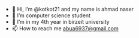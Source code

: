 - 👋 Hi, I’m @kotkot21 and my name is ahmad naser
- 👀 I’m computer science student
- 🌱 I’m in my 4th year in birzeit university
- 📫 How to reach me abua6937@gmail.com

<!---
kotkot21/kotkot21 is a ✨ special ✨ repository because its `README.md` (this file) appears on your GitHub profile.
You can click the Preview link to take a look at your changes.
--->
